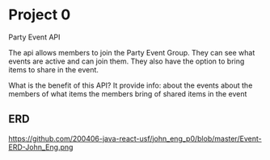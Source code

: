 # Project 0
Party Event API

The api allows members to join the Party Event Group. They can see what events are active and can join them. 
They also have the option to bring items to share in the event.

What is the benefit of this API?
It provide info:
about the events
about the members
of what items the members bring
of shared items in the event


## ERD

https://github.com/200406-java-react-usf/john_eng_p0/blob/master/Event-ERD-John_Eng.png
